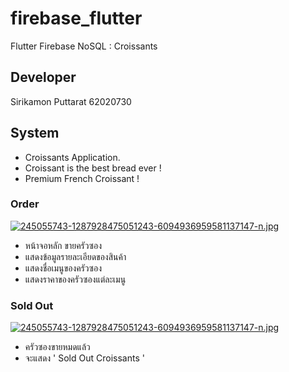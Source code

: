 # firebase_flutter

Flutter Firebase NoSQL : Croissants

## Developer

Sirikamon Puttarat 62020730

## System

- Croissants Application.
- Croissant is the best bread ever !
- Premium French Croissant !

### Order

[![245055743-1287928475051243-6094936959581137147-n.jpg](https://i.postimg.cc/Y9wxFyZ9/245055743-1287928475051243-6094936959581137147-n.jpg)](https://postimg.cc/R3Xf5GM5)

- หน้าจอหลัก ขายครัวซอง
- แสดงข้อมูลรายละเอียดของสินค้า
- แสดงชื่อเมนูของครัวซอง
- แสดงราคาของครัวซองแต่ละเมนู

### Sold Out

[![245055743-1287928475051243-6094936959581137147-n.jpg](https://i.postimg.cc/Y9wxFyZ9/245055743-1287928475051243-6094936959581137147-n.jpg)](https://postimg.cc/R3Xf5GM5)

- ครัวซองขายหมดแล้ว
- จะแสดง ' Sold Out Croissants '